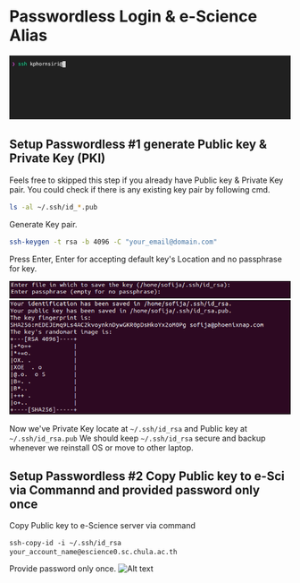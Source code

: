 # Passwordless Login & e-Science Alias

![Alt text](/misc/images/passwordless-login.gif "Passwordless Login")

## Setup Passwordless #1 generate Public key & Private Key (PKI)

Feels free to skipped this step if you already have Public key & Private Key pair. You could check if there is any existing key pair by following cmd. 

```bash
ls -al ~/.ssh/id_*.pub
```

Generate Key pair.

```bash
ssh-keygen -t rsa -b 4096 -C "your_email@domain.com"
```

Press Enter, Enter for accepting default key's Location and no passphrase for key.

![Alt text](/misc/images/ssh-key-pair-prompt.png "ssh-keygen prompt")
![Alt text](/misc/images/key-pair-generated.png "key-pair generated")

Now we've Private Key locate at `~/.ssh/id_rsa` and Public key at `~/.ssh/id_rsa.pub`
We should keep `~/.ssh/id_rsa` secure and backup whenever we reinstall OS or move to other laptop. 

## Setup Passwordless #2 Copy Public key to e-Sci via Commannd and provided password only once

Copy Public key to e-Science server via command

```
ssh-copy-id -i ~/.ssh/id_rsa your_account_name@escience0.sc.chula.ac.th
```
Provide password only once.
![Alt text](/misc/images/ssh-copy.png "ssh-copy prompt")

